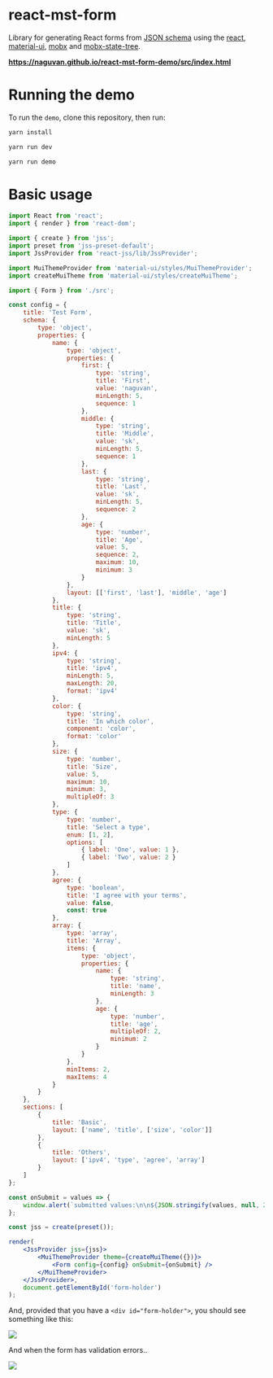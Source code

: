 # react-mst-form

Library for generating React forms from [JSON schema](https://json-schema.org/) using the [react](https://github.com/facebook/react), [material-ui](https://github.com/mui-org/material-ui), [mobx](https://github.com/mobxjs/mobx) and [mobx-state-tree](https://github.com/mobxjs/mobx-state-tree).

**https://naguvan.github.io/react-mst-form-demo/src/index.html**

# Running the demo

To run the `demo`, clone this repository, then run:

```bash
yarn install

yarn run dev

yarn run demo
```

# Basic usage

```jsx
import React from 'react';
import { render } from 'react-dom';

import { create } from 'jss';
import preset from 'jss-preset-default';
import JssProvider from 'react-jss/lib/JssProvider';

import MuiThemeProvider from 'material-ui/styles/MuiThemeProvider';
import createMuiTheme from 'material-ui/styles/createMuiTheme';

import { Form } from './src';

const config = {
    title: 'Test Form',
    schema: {
        type: 'object',
        properties: {
            name: {
                type: 'object',
                properties: {
                    first: {
                        type: 'string',
                        title: 'First',
                        value: 'naguvan',
                        minLength: 5,
                        sequence: 1
                    },
                    middle: {
                        type: 'string',
                        title: 'Middle',
                        value: 'sk',
                        minLength: 5,
                        sequence: 1
                    },
                    last: {
                        type: 'string',
                        title: 'Last',
                        value: 'sk',
                        minLength: 5,
                        sequence: 2
                    },
                    age: {
                        type: 'number',
                        title: 'Age',
                        value: 5,
                        sequence: 2,
                        maximum: 10,
                        minimum: 3
                    }
                },
                layout: [['first', 'last'], 'middle', 'age']
            },
            title: {
                type: 'string',
                title: 'Title',
                value: 'sk',
                minLength: 5
            },
            ipv4: {
                type: 'string',
                title: 'ipv4',
                minLength: 5,
                maxLength: 20,
                format: 'ipv4'
            },
            color: {
                type: 'string',
                title: 'In which color',
                component: 'color',
                format: 'color'
            },
            size: {
                type: 'number',
                title: 'Size',
                value: 5,
                maximum: 10,
                minimum: 3,
                multipleOf: 3
            },
            type: {
                type: 'number',
                title: 'Select a type',
                enum: [1, 2],
                options: [
                    { label: 'One', value: 1 },
                    { label: 'Two', value: 2 }
                ]
            },
            agree: {
                type: 'boolean',
                title: 'I agree with your terms',
                value: false,
                const: true
            },
            array: {
                type: 'array',
                title: 'Array',
                items: {
                    type: 'object',
                    properties: {
                        name: {
                            type: 'string',
                            title: 'name',
                            minLength: 3
                        },
                        age: {
                            type: 'number',
                            title: 'age',
                            multipleOf: 2,
                            minimum: 2
                        }
                    }
                },
                minItems: 2,
                maxItems: 4
            }
        }
    },
    sections: [
        {
            title: 'Basic',
            layout: ['name', 'title', ['size', 'color']]
        },
        {
            title: 'Others',
            layout: ['ipv4', 'type', 'agree', 'array']
        }
    ]
};

const onSubmit = values => {
    window.alert(`submitted values:\n\n${JSON.stringify(values, null, 2)}`);
};

const jss = create(preset());

render(
    <JssProvider jss={jss}>
        <MuiThemeProvider theme={createMuiTheme({})}>
            <Form config={config} onSubmit={onSubmit} />
        </MuiThemeProvider>
    </JssProvider>,
    document.getElementById('form-holder')
);
```

And, provided that you have a `<div id="form-holder">`, you should see something like this:

![](https://raw.githubusercontent.com/naguvan/react-mst-form/master/demo/sections.png)

And when the form has validation errors..

![](https://raw.githubusercontent.com/naguvan/react-mst-form/master/demo/form-validation.png)
